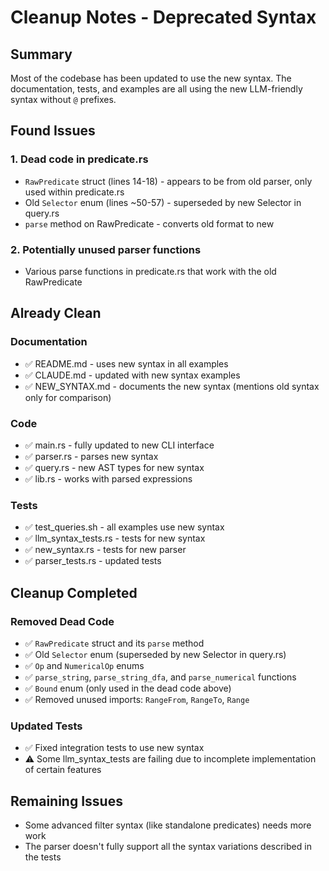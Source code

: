 # Cleanup Notes - Deprecated Syntax

## Summary
Most of the codebase has been updated to use the new syntax. The documentation, tests, and examples are all using the new LLM-friendly syntax without `@` prefixes.

## Found Issues

### 1. Dead code in predicate.rs
- `RawPredicate` struct (lines 14-18) - appears to be from old parser, only used within predicate.rs
- Old `Selector` enum (lines ~50-57) - superseded by new Selector in query.rs
- `parse` method on RawPredicate - converts old format to new

### 2. Potentially unused parser functions
- Various parse functions in predicate.rs that work with the old RawPredicate

## Already Clean

### Documentation
- ✅ README.md - uses new syntax in all examples
- ✅ CLAUDE.md - updated with new syntax examples
- ✅ NEW_SYNTAX.md - documents the new syntax (mentions old syntax only for comparison)

### Code
- ✅ main.rs - fully updated to new CLI interface
- ✅ parser.rs - parses new syntax
- ✅ query.rs - new AST types for new syntax
- ✅ lib.rs - works with parsed expressions

### Tests
- ✅ test_queries.sh - all examples use new syntax
- ✅ llm_syntax_tests.rs - tests for new syntax
- ✅ new_syntax.rs - tests for new parser
- ✅ parser_tests.rs - updated tests

## Cleanup Completed

### Removed Dead Code
- ✅ `RawPredicate` struct and its `parse` method
- ✅ Old `Selector` enum (superseded by new Selector in query.rs)
- ✅ `Op` and `NumericalOp` enums
- ✅ `parse_string`, `parse_string_dfa`, and `parse_numerical` functions
- ✅ `Bound` enum (only used in the dead code above)
- ✅ Removed unused imports: `RangeFrom`, `RangeTo`, `Range`

### Updated Tests
- ✅ Fixed integration tests to use new syntax
- ⚠️  Some llm_syntax_tests are failing due to incomplete implementation of certain features

## Remaining Issues
- Some advanced filter syntax (like standalone predicates) needs more work
- The parser doesn't fully support all the syntax variations described in the tests
